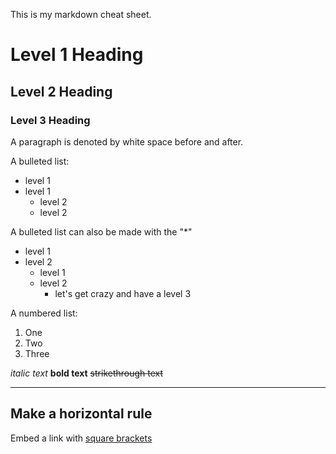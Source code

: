 This is my markdown cheat sheet.

# Level 1 Heading

## Level 2 Heading

### Level 3 Heading

A paragraph is denoted by white space before and after.

A bulleted list:
- level 1
- level 1
	- level 2
	- level 2

A bulleted list can also be made with the "*"
* level 1
* level 2
	* level 1
	* level 2
		* let's get crazy and have a level 3

A numbered list:
1. One
2. Two
3. Three

*italic text*
**bold text**
~~strikethrough text~~

---
Make a horizontal rule
---

Embed a link with [square brackets](https.daringfireball.net/projects/markdown/syntax)

